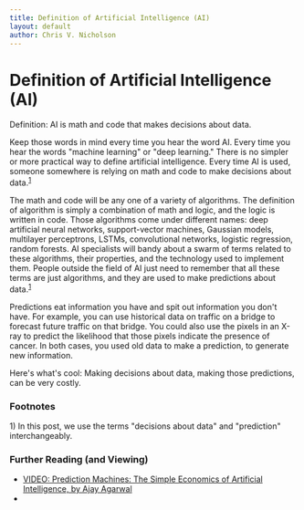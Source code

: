 ```yaml
---
title: Definition of Artificial Intelligence (AI)
layout: default
author: Chris V. Nicholson
---
```


# Definition of Artificial Intelligence (AI)

Definition: AI is math and code that makes decisions about data. 

Keep those words in mind every time you hear the word AI. Every time you hear the words "machine learning" or "deep learning." There is no simpler or more practical way to define artificial intelligence. Every time AI is used, someone somewhere is relying on math and code to make decisions about data.<sup>[1](#one)</sup>  

The math and code will be any one of a variety of algorithms. The definition of algorithm is simply a combination of math and logic, and the logic is written in code. Those algorithms come under different names: deep artificial neural networks, support-vector machines, Gaussian models, multilayer perceptrons, LSTMs, convolutional networks, logistic regression, random forests. AI specialists will bandy about a swarm of terms related to these algorithms, their properties, and the technology used to implement them. People outside the field of AI just need to remember that all these terms are just algorithms, and they are used to make predictions about data.<sup>[1](#one)</sup>  

Predictions eat information you have and spit out information you don't have. For example, you can use historical data on traffic on a bridge to forecast future traffic on that bridge. You could also use the pixels in an X-ray to predict the likelihood that those pixels indicate the presence of cancer. In both cases, you used old data to make a prediction, to generate new information. 

Here's what's cool: Making decisions about data, making those predictions, can be very costly. 







### Footnotes

<a name="one">1)</a> In this post, we use the terms "decisions about data" and "prediction" interchangeably. 

### Further Reading (and Viewing)

* [VIDEO: Prediction Machines: The Simple Economics of Artificial Intelligence, by Ajay Agarwal](https://www.youtube.com/watch?reload=9&v=Q4o56nufXTw)
* []()
